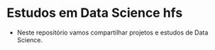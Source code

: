 # Estudos em Data Science hfs

* Neste repositório vamos compartilhar projetos e estudos de Data Science.
